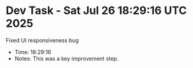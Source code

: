 # Dev Task - Sat Jul 26 18:29:16 UTC 2025
Fixed UI responsiveness bug
- Time: 18:29:16
- Notes: This was a key improvement step.
